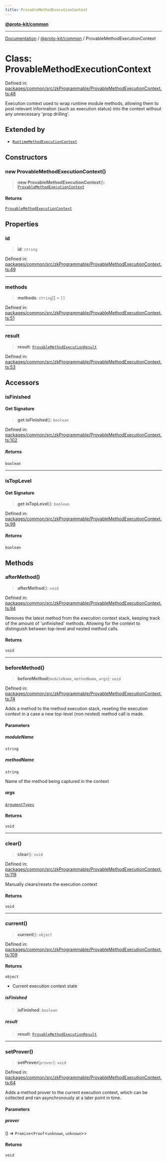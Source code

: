 ```yaml
---
title: ProvableMethodExecutionContext
---
```


[**@proto-kit/common**](../README.md)

***

[Documentation](../../../README.md) / [@proto-kit/common](../README.md) / ProvableMethodExecutionContext

# Class: ProvableMethodExecutionContext

Defined in: [packages/common/src/zkProgrammable/ProvableMethodExecutionContext.ts:48](https://github.com/proto-kit/framework/blob/4d6b3b6da51b3edee0fbf25ce72c1f59ec61e891/packages/common/src/zkProgrammable/ProvableMethodExecutionContext.ts#L48)

Execution context used to wrap runtime module methods,
allowing them to post relevant information (such as execution status)
into the context without any unnecessary 'prop drilling'.

## Extended by

- [`RuntimeMethodExecutionContext`](../../protocol/classes/RuntimeMethodExecutionContext.md)

## Constructors

### new ProvableMethodExecutionContext()

> **new ProvableMethodExecutionContext**(): [`ProvableMethodExecutionContext`](ProvableMethodExecutionContext.md)

#### Returns

[`ProvableMethodExecutionContext`](ProvableMethodExecutionContext.md)

## Properties

### id

> **id**: `string`

Defined in: [packages/common/src/zkProgrammable/ProvableMethodExecutionContext.ts:49](https://github.com/proto-kit/framework/blob/4d6b3b6da51b3edee0fbf25ce72c1f59ec61e891/packages/common/src/zkProgrammable/ProvableMethodExecutionContext.ts#L49)

***

### methods

> **methods**: `string`[] = `[]`

Defined in: [packages/common/src/zkProgrammable/ProvableMethodExecutionContext.ts:51](https://github.com/proto-kit/framework/blob/4d6b3b6da51b3edee0fbf25ce72c1f59ec61e891/packages/common/src/zkProgrammable/ProvableMethodExecutionContext.ts#L51)

***

### result

> **result**: [`ProvableMethodExecutionResult`](ProvableMethodExecutionResult.md)

Defined in: [packages/common/src/zkProgrammable/ProvableMethodExecutionContext.ts:53](https://github.com/proto-kit/framework/blob/4d6b3b6da51b3edee0fbf25ce72c1f59ec61e891/packages/common/src/zkProgrammable/ProvableMethodExecutionContext.ts#L53)

## Accessors

### isFinished

#### Get Signature

> **get** **isFinished**(): `boolean`

Defined in: [packages/common/src/zkProgrammable/ProvableMethodExecutionContext.ts:102](https://github.com/proto-kit/framework/blob/4d6b3b6da51b3edee0fbf25ce72c1f59ec61e891/packages/common/src/zkProgrammable/ProvableMethodExecutionContext.ts#L102)

##### Returns

`boolean`

***

### isTopLevel

#### Get Signature

> **get** **isTopLevel**(): `boolean`

Defined in: [packages/common/src/zkProgrammable/ProvableMethodExecutionContext.ts:98](https://github.com/proto-kit/framework/blob/4d6b3b6da51b3edee0fbf25ce72c1f59ec61e891/packages/common/src/zkProgrammable/ProvableMethodExecutionContext.ts#L98)

##### Returns

`boolean`

## Methods

### afterMethod()

> **afterMethod**(): `void`

Defined in: [packages/common/src/zkProgrammable/ProvableMethodExecutionContext.ts:94](https://github.com/proto-kit/framework/blob/4d6b3b6da51b3edee0fbf25ce72c1f59ec61e891/packages/common/src/zkProgrammable/ProvableMethodExecutionContext.ts#L94)

Removes the latest method from the execution context stack,
keeping track of the amount of 'unfinished' methods. Allowing
for the context to distinguish between top-level and nested method calls.

#### Returns

`void`

***

### beforeMethod()

> **beforeMethod**(`moduleName`, `methodName`, `args`): `void`

Defined in: [packages/common/src/zkProgrammable/ProvableMethodExecutionContext.ts:74](https://github.com/proto-kit/framework/blob/4d6b3b6da51b3edee0fbf25ce72c1f59ec61e891/packages/common/src/zkProgrammable/ProvableMethodExecutionContext.ts#L74)

Adds a method to the method execution stack, reseting the execution context
in a case a new top-level (non nested) method call is made.

#### Parameters

##### moduleName

`string`

##### methodName

`string`

Name of the method being captured in the context

##### args

[`ArgumentTypes`](../type-aliases/ArgumentTypes.md)

#### Returns

`void`

***

### clear()

> **clear**(): `void`

Defined in: [packages/common/src/zkProgrammable/ProvableMethodExecutionContext.ts:119](https://github.com/proto-kit/framework/blob/4d6b3b6da51b3edee0fbf25ce72c1f59ec61e891/packages/common/src/zkProgrammable/ProvableMethodExecutionContext.ts#L119)

Manually clears/resets the execution context

#### Returns

`void`

***

### current()

> **current**(): `object`

Defined in: [packages/common/src/zkProgrammable/ProvableMethodExecutionContext.ts:109](https://github.com/proto-kit/framework/blob/4d6b3b6da51b3edee0fbf25ce72c1f59ec61e891/packages/common/src/zkProgrammable/ProvableMethodExecutionContext.ts#L109)

#### Returns

`object`

- Current execution context state

##### isFinished

> **isFinished**: `boolean`

##### result

> **result**: [`ProvableMethodExecutionResult`](ProvableMethodExecutionResult.md)

***

### setProver()

> **setProver**(`prover`): `void`

Defined in: [packages/common/src/zkProgrammable/ProvableMethodExecutionContext.ts:64](https://github.com/proto-kit/framework/blob/4d6b3b6da51b3edee0fbf25ce72c1f59ec61e891/packages/common/src/zkProgrammable/ProvableMethodExecutionContext.ts#L64)

Adds a method prover to the current execution context,
which can be collected and ran asynchronously at a later point in time.

#### Parameters

##### prover

() => `Promise`\<`Proof`\<`unknown`, `unknown`\>\>

#### Returns

`void`
